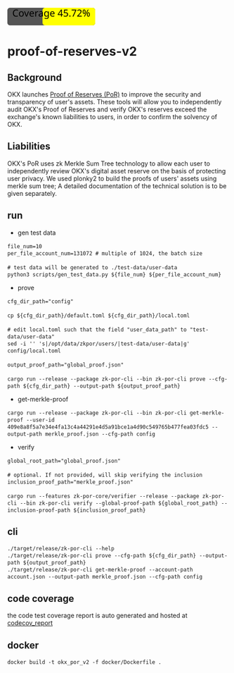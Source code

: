 ![Coverage](https://raw.githubusercontent.com/okx/proof-of-reserves-v2/gh-pages/coverage-badge.svg)

# proof-of-reserves-v2

## Background

OKX launches [Proof of Reserves (PoR)](https://www.okx.com/proof-of-reserves) to improve the security and transparency
of user's assets. These tools will allow you to independently audit OKX's Proof of Reserves and verify OKX's reserves
exceed the exchange's known liabilities to users, in order to confirm the solvency of OKX.


## Liabilities
OKX's PoR uses zk Merkle Sum Tree technology to allow each user to independently review OKX's digital asset reserve on the
basis of protecting user privacy. We used plonky2 to build the proofs of users' assets using merkle sum tree; A detailed documentation of the technical solution is to be given separately.

## run
- gen test data
```
file_num=10
per_file_account_num=131072 # multiple of 1024, the batch size

# test data will be generated to ./test-data/user-data
python3 scripts/gen_test_data.py ${file_num} ${per_file_account_num}
```
- prove
```
cfg_dir_path="config"

cp ${cfg_dir_path}/default.toml ${cfg_dir_path}/local.toml

# edit local.toml such that the field "user_data_path" to "test-data/user-data"
sed -i '' 's|/opt/data/zkpor/users/|test-data/user-data|g' config/local.toml

output_proof_path="global_proof.json"

cargo run --release --package zk-por-cli --bin zk-por-cli prove --cfg-path ${cfg_dir_path} --output-path ${output_proof_path}
```

- get-merkle-proof
```
cargo run --release --package zk-por-cli --bin zk-por-cli get-merkle-proof --user-id 409e8a8f5a7e34e4fa13c4a44291e4d5a91bce1a4d90c549765b477fea03fdc5 --output-path merkle_proof.json --cfg-path config
```

- verify
```
global_root_path="global_proof.json"

# optional. If not provided, will skip verifying the inclusion
inclusion_proof_path="merkle_proof.json"

cargo run --features zk-por-core/verifier --release --package zk-por-cli --bin zk-por-cli verify --global-proof-path ${global_root_path} --inclusion-proof-path ${inclusion_proof_path}
```

## cli
```
./target/release/zk-por-cli --help
./target/release/zk-por-cli prove --cfg-path ${cfg_dir_path} --output-path ${output_proof_path}
./target/release/zk-por-cli get-merkle-proof --account-path account.json --output-path merkle_proof.json --cfg-path config
```

## code coverage
the code test coverage report is auto generated and hosted at [codecov_report](https://okx.github.io/proof-of-reserves-v2/tarpaulin-report.html)

## docker
```
docker build -t okx_por_v2 -f docker/Dockerfile .
```

